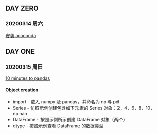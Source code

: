   
## DAY ZERO 
### 20200314 周六

[安装 anaconda](https://www.anaconda.com/distribution/#download-section)

## DAY ONE
### 20200315 周日

[10 minutes to pandas](https://pandas.pydata.org/pandas-docs/stable/getting_started/10min.html)

#### Object creation

* import - 载入 numpy 及 pandas，并命名为 np 与 pd
* Series - 仿照示例创建包含如下元素的 Series 对象：2，4，6，8，10，np.nan
* DataFrame - 按照示例所示创建 DataFrame 对象（两个）
* dtype - 按照示例查看 DataFrame 的数据类型